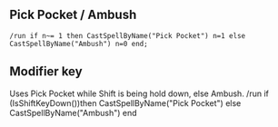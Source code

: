## Pick Pocket / Ambush 
```
/run if n~= 1 then CastSpellByName("Pick Pocket") n=1 else CastSpellByName("Ambush") n=0 end;
```


## Modifier key
Uses Pick Pocket while Shift is being hold down, else Ambush.
/run if (IsShiftKeyDown())then CastSpellByName("Pick Pocket") else CastSpellByName("Ambush") end